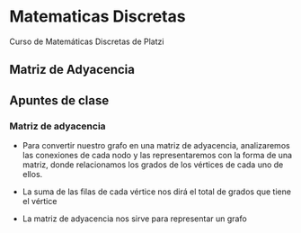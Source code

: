 # Matematicas Discretas

Curso de Matemáticas Discretas de Platzi

## Matriz de Adyacencia

## Apuntes de clase

### Matriz de adyacencia

- Para convertir nuestro grafo en una matriz de adyacencia, analizaremos las conexiones de cada nodo y las representaremos con la forma de una matriz, donde relacionamos los grados de los vértices de cada uno de ellos.

- La suma de las filas de cada vértice nos dirá el total de grados que tiene el vértice

- La matriz de adyacencia nos sirve para representar un grafo
